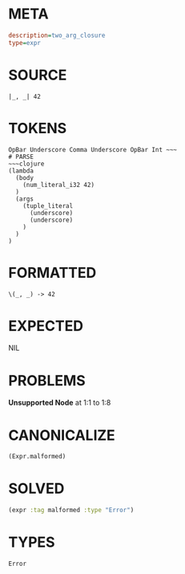 # META
~~~ini
description=two_arg_closure
type=expr
~~~
# SOURCE
~~~roc
|_, _| 42
~~~
# TOKENS
~~~text
OpBar Underscore Comma Underscore OpBar Int ~~~
# PARSE
~~~clojure
(lambda
  (body
    (num_literal_i32 42)
  )
  (args
    (tuple_literal
      (underscore)
      (underscore)
    )
  )
)
~~~
# FORMATTED
~~~roc
\(_, _) -> 42
~~~
# EXPECTED
NIL
# PROBLEMS
**Unsupported Node**
at 1:1 to 1:8

# CANONICALIZE
~~~clojure
(Expr.malformed)
~~~
# SOLVED
~~~clojure
(expr :tag malformed :type "Error")
~~~
# TYPES
~~~roc
Error
~~~
